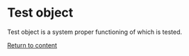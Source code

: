 # Test object

Test object is a system proper functioning of which is tested.

[Return to content](../README.md#Concepts)
